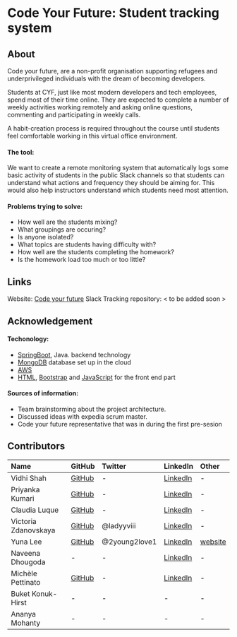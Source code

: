 

# Code Your Future: Student tracking system

## About

Code your future, are a non-profit organisation supporting refugees and underprivileged individuals with the dream of becoming developers.

Students at CYF, just like most modern developers and tech employees, spend most of their time online. They are expected to complete a number of weekly activities working remotely and asking online questions, commenting and participating in weekly calls.

A habit-creation process is required throughout the course until students feel comfortable working in this virtual office environment.

#### The tool:
 We want to create a remote monitoring system that automatically logs some basic activity of students in the public Slack channels so that students can understand what actions and frequency they should be aiming for. This would also help instructors understand which students need most attention.

#### Problems trying to solve:
* How well are the students mixing?
* What groupings are occuring?
* Is anyone isolated?
* What topics are students having difficulty with?
* How well are the students completing the homework?
* Is the homework load too much or too little?

## Links

Website: [Code your future](https://codeyourfuture.io/)
Slack Tracking repository: < to be added soon >

## Acknowledgement

#### Techonology:

* [SpringBoot](https://spring.io/), Java. backend technology
* [MongoDB](https://www.mongodb.com/) database set up in the cloud
* [AWS](https://aws.amazon.com/)
* [HTML](https://www.w3.org/html/), [Bootstrap](https://getbootstrap.com/) and [JavaScript](https://developer.mozilla.org/en-US/docs/Web/JavaScript) for the front end part

#### Sources of information:
* Team brainstorming about the project architecture.
* Discussed ideas with expedia scrum master.
* Code your future representative that was in during the first pre-sesion

## Contributors
| Name | GitHub | Twitter | LinkedIn | Other |
| :--- | :--- | :--- | :--- | :--- |
| Vidhi Shah | [GitHub](https://github.com/vidhi171983) | - | [LinkedIn](https://www.linkedin.com/in/vshah1704/) | - |
| Priyanka Kumari | [GitHub](https://github.com/Priyanka7708) | - |[LinkedIn](https://www.linkedin.com/in/priyankakumari7/)| - |
| Claudia Luque | [GitHub](https://github.com/claudia-luque) | - | [LinkedIn](https://www.linkedin.com/in/claudia-luque-abb1b6106/) | - |
| Victoria Zdanovskaya | [GitHub](https://github.com/ladyyvii)  | @ladyyviii | [LinkedIn](https://linkedin.com/in/victoriazdanovskaya/) | - |
| Yuna Lee | [GitHub](https://github.com/queenyuna) | @2young2love1 | [LinkedIn](http://linkedin.com/in/yunalee127) | [website]([http://www.yunaview.com/](http://www.yunaview.com/)) |
| Naveena Dhougoda | - | - | [LinkedIn](https://www.linkedin.com/in/naveenad) | - |
| Michèle Pettinato | [GitHub](https://github.com/ym-pett) | - | [LinkedIn](https://www.linkedin.com/in/michèle-pettinato/) | - |
| Buket Konuk-Hirst | - | - | - | - |
| Ananya Mohanty | - | - | - | - |
